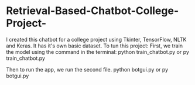# Retrieval-Based-Chatbot-College-Project-
I created this chatbot for a college project using Tkinter, TensorFlow, NLTK and Keras.
It has it's own basic dataset.
To tun this project:
First, we train the model using the command in the terminal:
python train_chatbot.py or py train_chatbot.py

Then to run the app, we run the second file.
python botgui.py or py botgui.py
